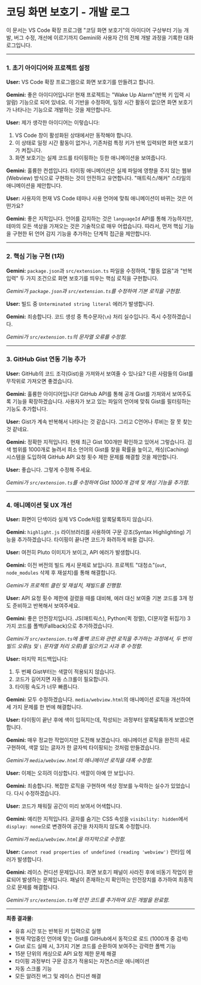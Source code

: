 # 코딩 화면 보호기 - 개발 로그

이 문서는 VS Code 확장 프로그램 "코딩 화면 보호기"의 아이디어 구상부터 기능 개발, 버그 수정, 개선에 이르기까지 Gemini와 사용자 간의 전체 개발 과정을 기록한 대화 로그입니다.

---

### 1. 초기 아이디어와 프로젝트 설정

**User:** VS Code 확장 프로그램으로 화면 보호기를 만들려고 합니다.

**Gemini:** 좋은 아이디어입니다! 현재 프로젝트는 "Wake Up Alarm"(반복 키 입력 시 알람) 기능으로 되어 있네요. 이 기반을 수정하여, 일정 시간 활동이 없으면 화면 보호기가 나타나는 기능으로 개발하는 것을 제안합니다.

**User:** 제가 생각한 아이디어는 이렇습니다:
1. VS Code 창이 활성화된 상태에서만 동작해야 합니다.
2. 이 상태로 일정 시간 활동이 없거나, 기존처럼 특정 키가 반복 입력되면 화면 보호기가 켜집니다.
3. 화면 보호기는 실제 코드를 타이핑하는 듯한 애니메이션을 보여줍니다.

**Gemini:** 훌륭한 컨셉입니다. 타이핑 애니메이션은 실제 파일에 영향을 주지 않는 웹뷰(Webview) 방식으로 구현하는 것이 안전하고 유연합니다. "매트릭스/해커" 스타일의 애니메이션을 제안합니다.

**User:** 사용자의 현재 VS Code 테마나 사용 언어에 맞춰 애니메이션이 바뀌는 것은 어떤가요?

**Gemini:** 좋은 지적입니다. 언어를 감지하는 것은 `languageId` API를 통해 가능하지만, 테마의 모든 색상을 가져오는 것은 기술적으로 매우 어렵습니다. 따라서, 먼저 핵심 기능을 구현한 뒤 언어 감지 기능을 추가하는 단계적 접근을 제안합니다.

---

### 2. 핵심 기능 구현 (1차)

**Gemini:** `package.json`과 `src/extension.ts` 파일을 수정하여, "활동 없음"과 "반복 입력" 두 가지 조건으로 화면 보호기를 띄우는 핵심 로직을 구현합니다.

*Gemini가 `package.json`과 `src/extension.ts`를 수정하여 기본 로직을 구현함.*

**User:** 빌드 중 `Unterminated string literal` 에러가 발생합니다.

**Gemini:** 죄송합니다. 코드 생성 중 특수문자(`\n`) 처리 실수입니다. 즉시 수정하겠습니다.

*Gemini가 `src/extension.ts`의 문자열 오류를 수정함.*

---

### 3. GitHub Gist 연동 기능 추가

**User:** GitHub의 코드 조각(Gist)을 가져와서 보여줄 수 있나요? 다른 사람들의 Gist를 무작위로 가져오면 좋겠습니다.

**Gemini:** 훌륭한 아이디어입니다! GitHub API를 통해 공개 Gist를 가져와서 보여주도록 기능을 확장하겠습니다. 사용자가 보고 있는 파일의 언어에 맞춰 Gist를 필터링하는 기능도 추가합니다.

**User:** Gist가 계속 반복해서 나타나는 것 같습니다. 그리고 C언어나 루비는 잘 못 찾는 것 같네요.

**Gemini:** 정확한 지적입니다. 현재 최근 Gist 100개만 확인하고 있어서 그렇습니다. 검색 범위를 1000개로 늘려서 희소 언어의 Gist를 찾을 확률을 높이고, 캐싱(Caching) 시스템을 도입하여 GitHub API 요청 횟수 제한 문제를 해결할 것을 제안합니다.

**User:** 좋습니다. 그렇게 수정해 주세요.

*Gemini가 `src/extension.ts`를 수정하여 Gist 1000개 검색 및 캐싱 기능을 추가함.*

---

### 4. 애니메이션 및 UX 개선

**User:** 화면이 단색이라 실제 VS Code처럼 알록달록하지 않습니다.

**Gemini:** `highlight.js` 라이브러리를 사용하여 구문 강조(Syntax Highlighting) 기능을 추가하겠습니다. 타이핑이 끝나면 코드가 화려하게 바뀔 겁니다.

**User:** 여전히 Pluto 이미지가 보이고, API 에러가 발생합니다.

**Gemini:** 이전 버전의 빌드 캐시 문제로 보입니다. 프로젝트 "대청소"(`out`, `node_modules` 삭제 후 재설치)를 통해 해결합니다.

*Gemini가 프로젝트 클린 및 재설치, 재빌드를 진행함.*

**User:** API 요청 횟수 제한에 걸렸을 때를 대비해, 에러 대신 보여줄 기본 코드를 3개 정도 준비하고 반복해서 보여주세요.

**Gemini:** 좋은 안전장치입니다. JS(매트릭스), Python(퀵 정렬), C(문자열 뒤집기) 3가지 코드를 폴백(Fallback)으로 추가하겠습니다.

*Gemini가 `src/extension.ts`에 폴백 코드와 관련 로직을 추가하는 과정에서, 두 번의 빌드 오류(`$` 및 `\` 문자열 처리 오류)를 일으키고 사과 후 수정함.*

**User:** 마지막 피드백입니다:
1. 두 번째 Gist부터는 색깔이 적용되지 않습니다.
2. 코드가 길어지면 자동 스크롤이 필요합니다.
3. 타이핑 속도가 너무 빠릅니다.

**Gemini:** 모두 수정하겠습니다. `media/webview.html`의 애니메이션 로직을 개선하여 세 가지 문제를 한 번에 해결합니다.

**User:** 타이핑이 끝난 후에 색이 입혀지는데, 작성되는 과정부터 알록달록하게 보였으면 합니다.

**Gemini:** 매우 정교한 작업이지만 도전해 보겠습니다. 애니메이션 로직을 완전히 새로 구현하여, 색깔 있는 글자가 한 글자씩 타이핑되는 것처럼 만들겠습니다.

*Gemini가 `media/webview.html`의 애니메이션 로직을 대폭 수정함.*

**User:** 이제는 오히려 이상합니다. 색깔이 아예 안 보입니다.

**Gemini:** 죄송합니다. 복잡한 로직을 구현하며 색상 정보를 누락하는 실수가 있었습니다. 다시 수정하겠습니다.

**User:** 코드가 채워질 공간이 미리 보여서 어색합니다.

**Gemini:** 예리한 지적입니다. 글자를 숨기는 CSS 속성을 `visibility: hidden`에서 `display: none`으로 변경하여 공간을 차지하지 않도록 수정합니다.

*Gemini가 `media/webview.html`을 마지막으로 수정함.*

**User:** `Cannot read properties of undefined (reading 'webview')` 런타임 에러가 발생합니다.

**Gemini:** 레이스 컨디션 문제입니다. 화면 보호기 패널이 사라진 후에 비동기 작업이 완료되어 발생하는 문제입니다. 패널이 존재하는지 확인하는 안전장치를 추가하여 최종적으로 문제를 해결합니다.

*Gemini가 `src/extension.ts`에 안전 코드를 추가하여 모든 개발을 완료함.*

---

**최종 결과물:**
- 유휴 시간 또는 반복된 키 입력으로 실행
- 현재 작업중인 언어에 맞는 Gist를 GitHub에서 동적으로 로드 (1000개 중 검색)
- Gist 로드 실패 시, 3가지 기본 코드를 순환하여 보여주는 강력한 폴백 기능
- 15분 단위의 캐싱으로 API 요청 제한 문제 해결
- 타이핑 과정부터 구문 강조가 적용되는 자연스러운 애니메이션
- 자동 스크롤 기능
- 모든 알려진 버그 및 레이스 컨디션 해결
